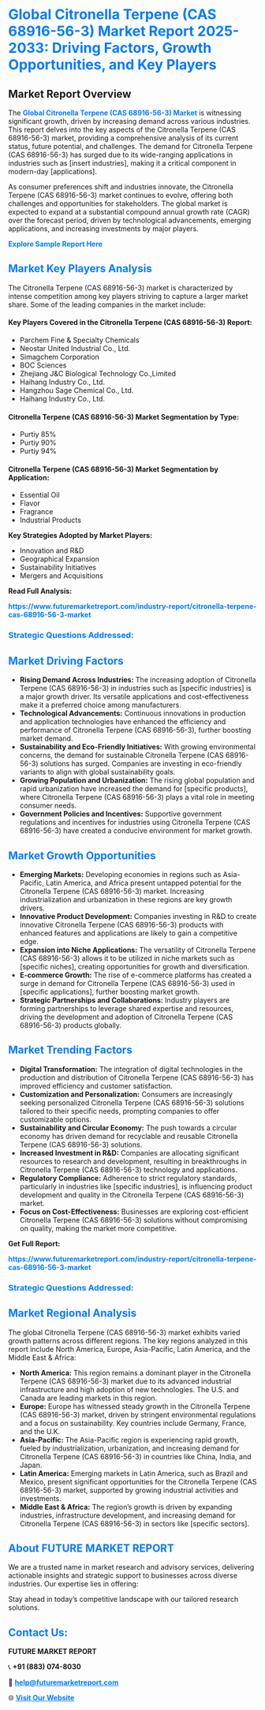 <h1 style="color: #007BFF;">Global Citronella Terpene (CAS 68916-56-3) Market Report 2025-2033: Driving Factors, Growth Opportunities, and Key Players</h1>

<section id="overview">
<h2>Market Report Overview</h2>
<p>The <a href="https://www.futuremarketreport.com/industry-report/citronella-terpene-cas-68916-56-3-market" style="color: #007BFF; text-decoration: none;"><strong>Global Citronella Terpene (CAS 68916-56-3) Market</strong></a> is witnessing significant growth, driven by increasing demand across various industries. This report delves into the key aspects of the Citronella Terpene (CAS 68916-56-3) market, providing a comprehensive analysis of its current status, future potential, and challenges. The demand for Citronella Terpene (CAS 68916-56-3) has surged due to its wide-ranging applications in industries such as [insert industries], making it a critical component in modern-day [applications].</p>
<p>As consumer preferences shift and industries innovate, the Citronella Terpene (CAS 68916-56-3) market continues to evolve, offering both challenges and opportunities for stakeholders. The global market is expected to expand at a substantial compound annual growth rate (CAGR) over the forecast period, driven by technological advancements, emerging applications, and increasing investments by major players.</p>
</section>

<section id="overview">
<p><a href="https://www.futuremarketreport.com/request-sample/reportId=86085" style="color: #007BFF; text-decoration: none;"><strong>Explore Sample Report Here</strong></a></p>
</section>

<section id="key-players">
<h2 style="color: #007BFF;">Market Key Players Analysis</h2>
<p>The Citronella Terpene (CAS 68916-56-3) market is characterized by intense competition among key players striving to capture a larger market share. Some of the leading companies in the market include:</p>
<h4>Key Players Covered in the Citronella Terpene (CAS 68916-56-3) Report:</h4>
<ul><li>Parchem Fine &amp; Specialty Chemicals</li><li>Neostar United Industrial Co., Ltd.</li><li>Simagchem Corporation</li><li>BOC Sciences</li><li>Zhejiang J&amp;C Biological Technology Co.,Limited</li><li>Haihang Industry Co., Ltd.</li><li>Hangzhou Sage Chemical Co., Ltd.</li><li>Haihang Industry Co., Ltd.</li></ul>
<h4>Citronella Terpene (CAS 68916-56-3) Market Segmentation by Type:</h4>
<ul><li>Purtiy 85%</li><li>Purtiy 90%</li><li>Purtiy 94%</li></ul>

<h4>Citronella Terpene (CAS 68916-56-3) Market Segmentation by Application:</h4>
<ul><li>Essential Oil</li><li>Flavor</li><li>Fragrance</li><li>Industrial Products</li></ul>
<p><strong>Key Strategies Adopted by Market Players:</strong></p>
<ul>
<li>Innovation and R&D</li>
<li>Geographical Expansion</li>
<li>Sustainability Initiatives</li>
<li>Mergers and Acquisitions</li>
</ul>
</section>

<section>
<p><strong>Read Full Analysis: </strong></p><a href="https://www.futuremarketreport.com/industry-report/citronella-terpene-cas-68916-56-3-market" style="color: #007BFF; text-decoration: none;"><strong>https://www.futuremarketreport.com/industry-report/citronella-terpene-cas-68916-56-3-market</strong></a>
<h3 style="color: #007BFF;">Strategic Questions Addressed:</h3>
</section>

<section id="driving-factors">
<h2 style="color: #007BFF;">Market Driving Factors</h2>
<ul>
<li><strong>Rising Demand Across Industries:</strong> The increasing adoption of Citronella Terpene (CAS 68916-56-3) in industries such as [specific industries] is a major growth driver. Its versatile applications and cost-effectiveness make it a preferred choice among manufacturers.</li>
<li><strong>Technological Advancements:</strong> Continuous innovations in production and application technologies have enhanced the efficiency and performance of Citronella Terpene (CAS 68916-56-3), further boosting market demand.</li>
<li><strong>Sustainability and Eco-Friendly Initiatives:</strong> With growing environmental concerns, the demand for sustainable Citronella Terpene (CAS 68916-56-3) solutions has surged. Companies are investing in eco-friendly variants to align with global sustainability goals.</li>
<li><strong>Growing Population and Urbanization:</strong> The rising global population and rapid urbanization have increased the demand for [specific products], where Citronella Terpene (CAS 68916-56-3) plays a vital role in meeting consumer needs.</li>
<li><strong>Government Policies and Incentives:</strong> Supportive government regulations and incentives for industries using Citronella Terpene (CAS 68916-56-3) have created a conducive environment for market growth.</li>
</ul>
</section>

<section id="growth-opportunities">
<h2 style="color: #007BFF;">Market Growth Opportunities</h2>
<ul>
<li><strong>Emerging Markets:</strong> Developing economies in regions such as Asia-Pacific, Latin America, and Africa present untapped potential for the Citronella Terpene (CAS 68916-56-3) market. Increasing industrialization and urbanization in these regions are key growth drivers.</li>
<li><strong>Innovative Product Development:</strong> Companies investing in R&D to create innovative Citronella Terpene (CAS 68916-56-3) products with enhanced features and applications are likely to gain a competitive edge.</li>
<li><strong>Expansion into Niche Applications:</strong> The versatility of Citronella Terpene (CAS 68916-56-3) allows it to be utilized in niche markets such as [specific niches], creating opportunities for growth and diversification.</li>
<li><strong>E-commerce Growth:</strong> The rise of e-commerce platforms has created a surge in demand for Citronella Terpene (CAS 68916-56-3) used in [specific applications], further boosting market growth.</li>
<li><strong>Strategic Partnerships and Collaborations:</strong> Industry players are forming partnerships to leverage shared expertise and resources, driving the development and adoption of Citronella Terpene (CAS 68916-56-3) products globally.</li>
</ul>
</section>

<section id="trending-factors">
<h2 style="color: #007BFF;">Market Trending Factors</h2>
<ul>
<li><strong>Digital Transformation:</strong> The integration of digital technologies in the production and distribution of Citronella Terpene (CAS 68916-56-3) has improved efficiency and customer satisfaction.</li>
<li><strong>Customization and Personalization:</strong> Consumers are increasingly seeking personalized Citronella Terpene (CAS 68916-56-3) solutions tailored to their specific needs, prompting companies to offer customizable options.</li>
<li><strong>Sustainability and Circular Economy:</strong> The push towards a circular economy has driven demand for recyclable and reusable Citronella Terpene (CAS 68916-56-3) solutions.</li>
<li><strong>Increased Investment in R&D:</strong> Companies are allocating significant resources to research and development, resulting in breakthroughs in Citronella Terpene (CAS 68916-56-3) technology and applications.</li>
<li><strong>Regulatory Compliance:</strong> Adherence to strict regulatory standards, particularly in industries like [specific industries], is influencing product development and quality in the Citronella Terpene (CAS 68916-56-3) market.</li>
<li><strong>Focus on Cost-Effectiveness:</strong> Businesses are exploring cost-efficient Citronella Terpene (CAS 68916-56-3) solutions without compromising on quality, making the market more competitive.</li>
</ul>
</section>

<section>
<p><strong>Get Full Report: </strong></p><a href="https://www.futuremarketreport.com/industry-report/citronella-terpene-cas-68916-56-3-market" style="color: #007BFF; text-decoration: none;"><strong>https://www.futuremarketreport.com/industry-report/citronella-terpene-cas-68916-56-3-market</strong></a>
<h3 style="color: #007BFF;">Strategic Questions Addressed:</h3>
</section>


<section id="regional-analysis">
<h2 style="color: #007BFF;">Market Regional Analysis</h2>
<p>The global Citronella Terpene (CAS 68916-56-3) market exhibits varied growth patterns across different regions. The key regions analyzed in this report include North America, Europe, Asia-Pacific, Latin America, and the Middle East & Africa:</p>
<ul>
<li><strong>North America:</strong> This region remains a dominant player in the Citronella Terpene (CAS 68916-56-3) market due to its advanced industrial infrastructure and high adoption of new technologies. The U.S. and Canada are leading markets in this region.</li>
<li><strong>Europe:</strong> Europe has witnessed steady growth in the Citronella Terpene (CAS 68916-56-3) market, driven by stringent environmental regulations and a focus on sustainability. Key countries include Germany, France, and the U.K.</li>
<li><strong>Asia-Pacific:</strong> The Asia-Pacific region is experiencing rapid growth, fueled by industrialization, urbanization, and increasing demand for Citronella Terpene (CAS 68916-56-3) in countries like China, India, and Japan.</li>
<li><strong>Latin America:</strong> Emerging markets in Latin America, such as Brazil and Mexico, present significant opportunities for the Citronella Terpene (CAS 68916-56-3) market, supported by growing industrial activities and investments.</li>
<li><strong>Middle East & Africa:</strong> The region’s growth is driven by expanding industries, infrastructure development, and increasing demand for Citronella Terpene (CAS 68916-56-3) in sectors like [specific sectors].</li>
</ul>
</section>

<footer>
<h2 style="color: #007BFF;">About FUTURE MARKET REPORT</h2>
<p>We are a trusted name in market research and advisory services, delivering actionable insights and strategic support to businesses across diverse industries. Our expertise lies in offering:</p>

<p>Stay ahead in today’s competitive landscape with our tailored research solutions.</p>

<h2 style="color: #007BFF;">Contact Us:</h2>
<p><strong>FUTURE MARKET REPORT</strong></p>
<p>📞 <strong>+91 (883) 074-8030</strong></p>
<p>📧 <strong><a href="mailto:help@futuremarketreport.com" style="color: #007BFF;">help@futuremarketreport.com</a></strong></p>
<p>🌐 <strong><a href="https://www.futuremarketreport.com/" style="color: #007BFF;">Visit Our Website</a></strong></p>
</footer>